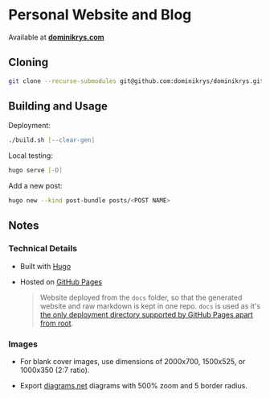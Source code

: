 # Personal Website and Blog

Available at **[dominikrys.com](https://dominikrys.com/)**

## Cloning

```zsh
git clone --recurse-submodules git@github.com:dominikrys/dominikrys.github.io.git
```

## Building and Usage

Deployment:

```zsh
./build.sh [--clear-gen]
```

Local testing:

```zsh
hugo serve [-D]
```

Add a new post:

```zsh
hugo new --kind post-bundle posts/<POST NAME>
```

## Notes

### Technical Details

- Built with [Hugo](https://gohugo.io/)

- Hosted on [GitHub Pages](https://pages.github.com/)

  > Website deployed from the `docs` folder, so that the generated website and raw markdown is kept in one repo. `docs` is used as it's [the only deployment directory supported by GitHub Pages apart from root](https://docs.github.com/en/github/working-with-github-pages/configuring-a-publishing-source-for-your-github-pages-site).

### Images

- For blank cover images, use dimensions of 2000x700, 1500x525, or 1000x350 (2:7 ratio).

- Export [diagrams.net](https://app.diagrams.net/) diagrams with 500% zoom and 5 border radius.
